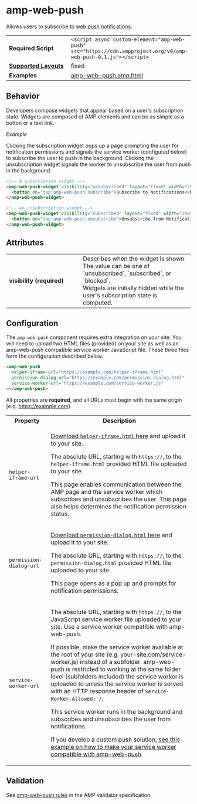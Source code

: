 <!--
Copyright 2017 The AMP HTML Authors. All Rights Reserved.

Licensed under the Apache License, Version 2.0 (the "License");
you may not use this file except in compliance with the License.
You may obtain a copy of the License at

      http://www.apache.org/licenses/LICENSE-2.0

Unless required by applicable law or agreed to in writing, software
distributed under the License is distributed on an "AS-IS" BASIS,
WITHOUT WARRANTIES OR CONDITIONS OF ANY KIND, either express or implied.
See the License for the specific language governing permissions and
limitations under the License.
-->

# amp-web-push

Allows users to subscribe to <a href="https://developers.google.com/web/fundamentals/engage-and-retain/push-notifications/">web push notifications</a>.

<table>
  <tr>
    <td width="40%"><strong>Required Script</strong></td>
    <td><code>&lt;script async custom-element="amp-web-push" src="https://cdn.ampproject.org/v0/amp-web-push-0.1.js">&lt;/script></code></td>
  </tr>
  <tr>
    <td class="col-fourty"><strong><a href="https://www.ampproject.org/docs/guides/responsive/control_layout.html">Supported Layouts</a></strong></td>
    <td>fixed</td>
  </tr>
  <tr>
    <td width="40%"><strong>Examples</strong></td>
    <td><a href="https://github.com/ampproject/amphtml/blob/master/examples/amp-web-push.amp.html">amp-web-push.amp.html</a></td>
  </tr>
</table>

## Behavior

Developers compose widgets that appear based on a user's subscription state. Widgets are composed of AMP elements and can be as simple as a button or a text link.

*Example*

Clicking the subscription widget pops up a page prompting the user for notification permissions and signals the service worker (configured below) to subscribe the user to push in the background. Clicking the unsubscription widget signals the worker to unsubscribe the user from push in the background.

```html
<!-- A subscription widget -->
<amp-web-push-widget visibility="unsubscribed" layout="fixed" width="250" height="80">
  <button on="tap:amp-web-push.subscribe">Subscribe to Notifications</button>
</amp-web-push-widget>

<!-- An unsubscription widget -->
<amp-web-push-widget visibility="subscribed" layout="fixed" width="250" height="80">
  <button on="tap:amp-web-push.unsubscribe">Unsubscribe from Notifications</button>
</amp-web-push-widget>
```

## Attributes

<table class=„ad—table-listing“>
  <tr>
    <td width="40%"><strong>visibility (required)</strong></td>
    <td>Describes when the widget is shown. The value can be one of `unsubscribed`, `subscribed`, or `blocked`.<br>
    Widgets are initially hidden while the user's subscription state is computed.</td>
  </tr>

</table>

## Configuration

The `amp-web-push` component requires extra integration on your site. You will need to upload two HTML files (provided) on your site as well as an amp-web-push compatible service worker JavaScript file. These three files form the configuration described below.

```html
<amp-web-push
  helper-iframe-url="https://example.com/helper-iframe.html"
  permission-dialog-url="https://example.com/permission-dialog.html"
  service-worker-url="https://example.com/service-worker.js"
></amp-web-push>
```

All properties are <strong>required</strong>, and all URLs must begin with the same origin (e.g. https://example.com).

<table>
  <tr>
    <th class="col-fourty">Property</th>
    <th class="col-fourty">Description</th>
  </tr>
  <tr>
    <td><code>helper-iframe-url</code></td>
    <td>
    <p>
      <a href="https://cdn.ampproject.org/v0/amp-web-push-helper-frame.html">Download <code>helper-iframe.html</code> here</a> and upload it to your site.
    </p>
    <p>
      The absolute URL, starting with <code>https://</code>, to the <code>helper-iframe.html</code> provided HTML file uploaded to your site.
    </p>
    <p>
      This page enables communication between the AMP page and the service worker which subscribes and unsubscribes the user. This page also helps determines the notification permission status.
    </p>
    </td>
  </tr>
  <tr>
    <td><code>permission-dialog-url</code></td>
    <td>
    <p>
      <a href="https://cdn.ampproject.org/v0/amp-web-push-permission-dialog.html">Download <code>permission-dialog.html</code> here</a> and upload it to your site.
    </p>
    <p>
      The absolute URL, starting with <code>https://</code>, to the <code>permission-dialog.html</code> provided HTML file uploaded to your site.
    </p>
    <p>
      This page opens as a pop up and prompts for notification permissions.
    </p>
    </td>
  </tr>
  <tr>
    <td><code>service-worker-url</code></td>
    <td>
      <p>
        The absolute URL, starting with <code>https://</code>, to the JavaScript service worker file uploaded to your site. Use a service worker compatible with amp-web-push.
      </p>
      <p>
         If possible, make the service worker available at the root of your site (e.g. your-site.com/service-worker.js) instead of a subfolder. amp-web-push is restricted to working at the same folder level (subfolders included) the service worker is uploaded to unless the service worker is served with an HTTP response header of <code>Service-Worker-Allowed: /</code>.
      </p>
      <p>
        This service worker runs in the background and subscribes and unsubscribes the user from notifications.
      </p>
      <p>
         If you develop a custom push solution, <a href="https://github.com/ampproject/amphtml/blob/master/extensions/amp-web-push/0.1/amp-web-push.service-worker.js">see this example on how to make your service worker compatible with amp-web-push</a>.
       </p>
    </td>
  </tr>
</table>

## Validation
See [amp-web-push rules](https://github.com/ampproject/amphtml/blob/master/extensions/amp-web-push/validator-amp-web-push.protoascii) in the AMP validator specification.
